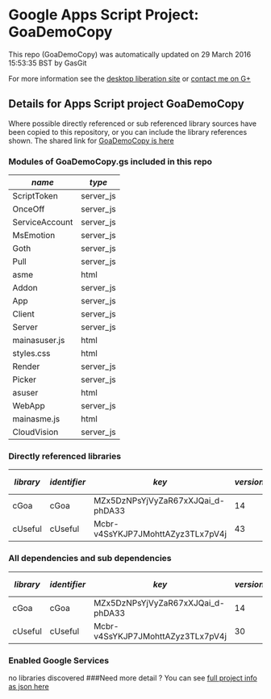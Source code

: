 # Google Apps Script Project: GoaDemoCopy
This repo (GoaDemoCopy) was automatically updated on 29 March 2016 15:53:35 BST by GasGit

For more information see the [desktop liberation site](http://ramblings.mcpher.com/Home/excelquirks/drivesdk/gettinggithubready "desktop liberation") or [contact me on G+](https://plus.google.com/+BruceMcpherson "Bruce McPherson - GDE")
## Details for Apps Script project GoaDemoCopy
Where possible directly referenced or sub referenced library sources have been copied to this repository, or you can include the library references shown. 
The shared link for [GoaDemoCopy is here](https://script.google.com/d/1SL3HmAL2MRW2QUoTFAEjmzOYvH-OYU184dmFU_D7oYPlS3Kgmyr4FenD/edit?usp=sharing "open in the GAS IDE")

### Modules of GoaDemoCopy.gs included in this repo
*name*|*type*
--- | --- 
ScriptToken| server_js
OnceOff| server_js
ServiceAccount| server_js
MsEmotion| server_js
Goth| server_js
Pull| server_js
asme| html
Addon| server_js
App| server_js
Client| server_js
Server| server_js
mainasuser.js| html
styles.css| html
Render| server_js
Picker| server_js
asuser| html
WebApp| server_js
mainasme.js| html
CloudVision| server_js
### Directly referenced libraries
*library*|*identifier*|*key*|*version*|*dev mode*|*source*|
--- | --- | --- | --- | --- | --- 
cGoa| cGoa|MZx5DzNPsYjVyZaR67xXJQai_d-phDA33|14|no|[here](libraries/cGoa "library source")
cUseful| cUseful|Mcbr-v4SsYKJP7JMohttAZyz3TLx7pV4j|43|no|[here](libraries/cUseful "library source")
### All dependencies and sub dependencies
*library*|*identifier*|*key*|*version*|*dev mode*|*source*|
--- | --- | --- | --- | --- | --- 
cGoa| cGoa|MZx5DzNPsYjVyZaR67xXJQai_d-phDA33|14|no|[here](libraries/cGoa "library source")
cUseful| cUseful|Mcbr-v4SsYKJP7JMohttAZyz3TLx7pV4j|30|no|[here](libraries/cUseful "library source")
### Enabled Google Services
no libraries discovered
###Need more detail ?
You can see [full project info as json here](info.json)
